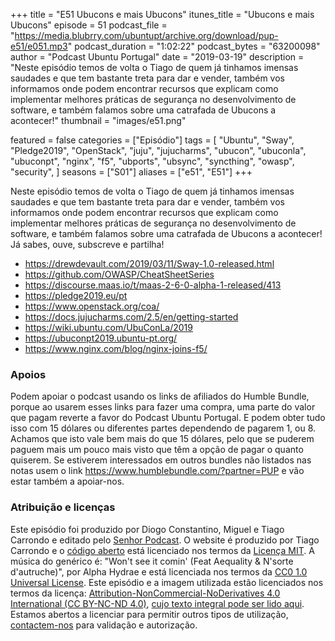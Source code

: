 +++
title = "E51 Ubucons e mais Ubucons"
itunes_title = "Ubucons e mais Ubucons"
episode = 51
podcast_file = "https://media.blubrry.com/ubuntupt/archive.org/download/pup-e51/e051.mp3"
podcast_duration = "1:02:22"
podcast_bytes = "63200098"
author = "Podcast Ubuntu Portugal"
date = "2019-03-19"
description = "Neste episódio temos de volta o Tiago de quem já tinhamos imensas saudades e que tem bastante treta para dar e vender, também vos informamos onde podem encontrar recursos que explicam como implementar melhores práticas de segurança no desenvolvimento de software, e também falamos sobre uma catrafada de Ubucons a acontecer!"
thumbnail = "images/e51.png"

featured = false
categories = ["Episódio"]
tags = [
  "Ubuntu",
  "Sway",
  "Pledge2019",
  "OpenStack",
  "juju",
  "jujucharms",
  "ubucon",
  "ubuconla",
  "ubuconpt",
  "nginx",
  "f5",
  "ubports",
  "ubsync",
  "syncthing",
  "owasp",
  "security",
]
seasons = ["S01"]
aliases = ["e51", "E51"]
+++

Neste episódio temos de volta o Tiago de quem já tinhamos imensas saudades e que tem bastante treta para dar e vender, também vos informamos onde podem encontrar recursos que explicam como implementar melhores práticas de segurança no desenvolvimento de software, e também falamos sobre uma catrafada de Ubucons a acontecer!
Já sabes, ouve, subscreve e partilha!

* https://drewdevault.com/2019/03/11/Sway-1.0-released.html
* https://github.com/OWASP/CheatSheetSeries
* https://discourse.maas.io/t/maas-2-6-0-alpha-1-released/413
* https://pledge2019.eu/pt
* https://www.openstack.org/coa/
* https://docs.jujucharms.com/2.5/en/getting-started
* https://wiki.ubuntu.com/UbuConLa/2019
* https://ubuconpt2019.ubuntu-pt.org/
* https://www.nginx.com/blog/nginx-joins-f5/


### Apoios
Podem apoiar o podcast usando os links de afiliados do Humble Bundle, porque ao usarem esses links para fazer uma compra, uma parte do valor que pagam reverte a favor do Podcast Ubuntu Portugal.
E podem obter tudo isso com 15 dólares ou diferentes partes dependendo de pagarem 1, ou 8.
Achamos que isto vale bem mais do que 15 dólares, pelo que se puderem paguem mais um pouco mais visto que têm a opção de pagar o quanto quiserem.
Se estiverem interessados em outros bundles não listados nas notas usem o link https://www.humblebundle.com/?partner=PUP e vão estar também a apoiar-nos.

### Atribuição e licenças
Este episódio foi produzido por Diogo Constantino, Miguel e Tiago Carrondo e editado pelo [Senhor Podcast](https://senhorpodcast.pt/).
O website é produzido por Tiago Carrondo e o [código aberto](https://gitlab.com/podcastubuntuportugal/website) está licenciado nos termos da [Licença MIT](https://gitlab.com/podcastubuntuportugal/website/main/LICENSE).
A música do genérico é: "Won't see it comin' (Feat Aequality & N'sorte d'autruche)", por Alpha Hydrae e está licenciada nos termos da [CC0 1.0 Universal License](https://creativecommons.org/publicdomain/zero/1.0/).
Este episódio e a imagem utilizada estão licenciados nos termos da licença: [Attribution-NonCommercial-NoDerivatives 4.0 International (CC BY-NC-ND 4.0)](https://creativecommons.org/licenses/by-nc-nd/4.0/), [cujo texto integral pode ser lido aqui](https://creativecommons.org/licenses/by-nc-nd/4.0/legalcode). Estamos abertos a licenciar para permitir outros tipos de utilização, [contactem-nos](https://podcastubuntuportugal.org/contactos) para validação e autorização.

